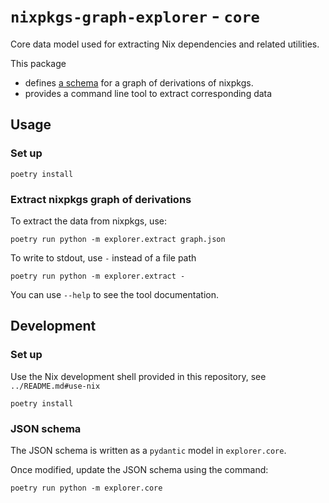 # `nixpkgs-graph-explorer` -  `core`

Core data model used for extracting Nix dependencies and related utilities.

This package
- defines [a schema](./nixpkgs-graph.schema.json) for a graph of derivations of nixpkgs.
- provides a command line tool to extract corresponding data

## Usage

### Set up

```console
poetry install
```

### Extract nixpkgs graph of derivations

To extract the data from nixpkgs, use:

```console
poetry run python -m explorer.extract graph.json
```

To write to stdout, use `-` instead of a file path

```console
poetry run python -m explorer.extract -
```

You can use `--help` to see the tool documentation.

## Development

### Set up

Use the Nix development shell provided in this repository, see `../README.md#use-nix`

```console
poetry install
```

### JSON schema

The JSON schema is written as a `pydantic` model in `explorer.core`.

Once modified, update the JSON schema using the command:

```console
poetry run python -m explorer.core
```

